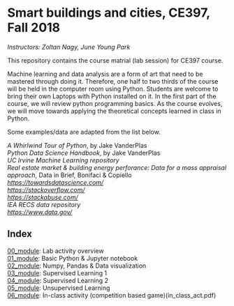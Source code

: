 # Smart buildings and cities, CE397, Fall 2018

*Instructors: Zoltan Nagy, June Young Park*

This repository contains the course matrial (lab session) for CE397 course. 

Machine learning and data analysis are a form of art that need to be mastered through doing it. Therefore, one half to two thirds of the course will be held in the computer room using Python. Students are welcome to bring their own Laptops with Python installed on it. In the first part of the course, we will review python programming basics. As the course evolves, we will move towards applying the theoretical concepts learned in class in Python.

Some examples/data are adapted from the list below.
 
*A Whirlwind Tour of Python*, by Jake VanderPlas\
*Python Data Science Handbook*, by Jake VanderPlas\
*UC Irvine Machine Learning repository*\
*Real estate market & building energy perforance: Data for a mass appraisal approach*, Data in Brief, Bonifaci & Copiello\
*https://towardsdatascience.com/* \
*https://stackoverflow.com/* \
*https://stackabuse.com/* \
*IEA RECS data repository* \
*https://www.data.gov/*

## Index
[00_module](00_overview.ipynb): Lab activity overview\
[01_module](01_module.ipynb): Basic Python & Jupyter notebook\
[02_module](02_module.ipynb): Numpy, Pandas & Data visualization\
[03_module](03_module.ipynb): Supervised Learning 1\
[04_module](04_module.ipynb): Supervised Learning 2\
[05_module](05_module.ipynb): Unsupervised Learning\
[06_module](06_module.ipynb): In-class activity (competition based game)(in_class_act.pdf)
